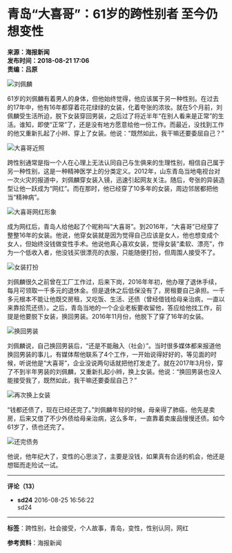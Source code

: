 # 青岛“大喜哥”：61岁的跨性别者 至今仍想变性

**来源：海报新闻**  
**发布时间：2018-08-21 17:06**  
**责编：吕原**  

![刘佩麟](https://appimg.dzwww.com/2018/0821/20180821050527554.jpg)

61岁的刘佩麟有着男人的身体，但他始终觉得，他应该属于另一种性别。在过去的17年中，他有16年都穿着花花绿绿的女装，化着夸张的浓妆。就在5个月前，刘佩麟受生活所迫，脱下女装穿回男装，之后过了将近半年“在别人看来是正常”的生活。谁知，即使“正常”了，还是没有地方愿意给他一份工作。而最近，没找到工作的他又重新扎起了小辫、穿上了女装。他说：“既然如此，我干嘛还要委屈自己？”

![大喜哥近照](https://appimg.dzwww.com/2018/0821/20180821050527549.jpg)

跨性别通常是指一个人在心理上无法认同自己与生俱来的生理性别，相信自己属于另一种性别，这是一种精神医学上的分类定义。2012年，山东青岛当地电视台对一次火灾的报道中，刘佩麟穿女装入镜，迅速引起网友关注。随后，夸张的异装造型让他一跃成为“网红”。而在那时，他已经穿了10多年的女装，周边邻居都把他当“精神病”。

![大喜哥网红形象](https://appimg.dzwww.com/2018/0821/20180821050528670.jpg)

成为网红后，青岛人给他起了个昵称叫“大喜哥”。到2016年，“大喜哥”已经穿了整整16年的女装。他说，他穿女装就是因为觉得自己应该是女人，他也想变成个女人，但始终没钱做变性手术。他说他真心喜欢女装，觉得女装“柔软、漂亮”，作为一个低收入者，他没钱买很漂亮的衣服，只能随便打扮，但周围人接受不了。

![女装打扮](https://appimg.dzwww.com/2018/0821/20180821050528335.jpg)

刘佩麟很久之前曾在工厂工作过，后来下岗，2016年年初，他办理了退休手续，每月可领取一千多元的退休金。但是退休之后低保没有了，房租要自己承担。一千多元根本不能让他既交房租，又吃饭、生活、还债（曾经借钱给母亲治病，一直以来靠拾荒还债）。之后，青岛当地的一个企业老板要收留他，答应给他找工作，前提是他要脱下女装，换回男装。2016年11月份，他脱下了穿了16年的女装。

![换回男装](https://appimg.dzwww.com/2018/0821/20180821050528249.jpg)

刘佩麟说，自己换回男装后，“还是不能融入（社会）”。当时很多媒体都来报道他换回男装的事儿，有媒体帮他联系了4个工作，一开始说得好好的，等见面的时候，听说他是“大喜哥”，企业没说两句话就把他打发走了。就在2017年3月份，穿了不到半年男装的刘佩麟，又重新扎起小辫，换上女装。他说：“换回男装也没人能接受我了，既然如此，我干嘛还要委屈自己？”

![再次换上女装](https://appimg.dzwww.com/2018/0821/20180821050528139.jpg)

“钱都还债了，现在已经还完了。”刘佩麟年轻的时候，母亲得了肺癌，他先是卖房，后来又借了不少外债给母亲治病，这么多年，一直靠着卖废品慢慢还债。如今61岁了，债也还完了。

![还完债务](https://appimg.dzwww.com/2018/0821/20180821050528976.jpg)

他说，他年纪大了，变性的心思淡了，主要是没钱，如果真有合适的机会，他还是想铤而走险试一试。

---

**评论（13）**

- **sd24** 2016-08-25 16:56:22  
  sd24

---

**标签**：跨性别，社会接受，个人故事，青岛，变性，性别认同，网红

**参考资料**：海报新闻